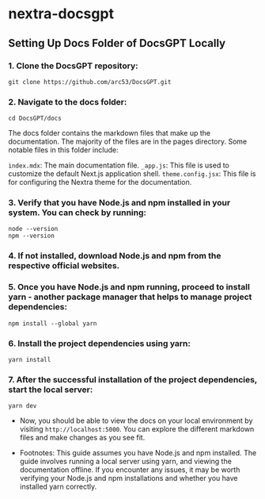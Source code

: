 # nextra-docsgpt

## Setting Up Docs Folder of DocsGPT Locally

### 1. Clone the DocsGPT repository:

```
git clone https://github.com/arc53/DocsGPT.git

```
### 2. Navigate to the docs folder:

```
cd DocsGPT/docs

```
The docs folder contains the markdown files that make up the documentation. The majority of the files are in the pages directory. Some notable files in this folder include:

`index.mdx`: The main documentation file.
`_app.js`: This file is used to customize the default Next.js application shell.
`theme.config.jsx`: This file is for configuring the Nextra theme for the documentation.

### 3. Verify that you have Node.js and npm installed in your system. You can check by running:

```
node --version
npm --version

```
### 4. If not installed, download Node.js and npm from the respective official websites.

### 5. Once you have Node.js and npm running, proceed to install yarn - another package manager that helps to manage project dependencies:

```
npm install --global yarn

```
### 6. Install the project dependencies using yarn:

```
yarn install

```
### 7. After the successful installation of the project dependencies, start the local server:

```
yarn dev

```

- Now, you should be able to view the docs on your local environment by visiting `http://localhost:5000`. You can explore the different markdown files and make changes as you see fit.

- Footnotes: This guide assumes you have Node.js and npm installed. The guide involves running a local server using yarn, and viewing the documentation offline. If you encounter any issues, it may be worth verifying your Node.js and npm installations and whether you have installed yarn correctly.
